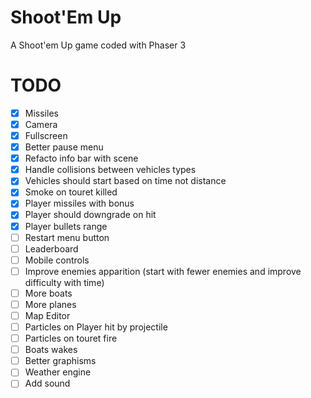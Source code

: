 # Shoot'Em Up
A Shoot'em Up game coded with Phaser 3

# TODO
- [x] Missiles
- [x] Camera
- [x] Fullscreen
- [x] Better pause menu
- [x] Refacto info bar with scene
- [x] Handle collisions between vehicles types
- [x] Vehicles should start based on time not distance
- [x] Smoke on touret killed
- [x] Player missiles with bonus
- [x] Player should downgrade on hit
- [x] Player bullets range
- [ ] Restart menu button
- [ ] Leaderboard
- [ ] Mobile controls
- [ ] Improve enemies apparition (start with fewer enemies and improve difficulty with time)
- [ ] More boats
- [ ] More planes
- [ ] Map Editor
- [ ] Particles on Player hit by projectile
- [ ] Particles on touret fire
- [ ] Boats wakes
- [ ] Better graphisms
- [ ] Weather engine
- [ ] Add sound
